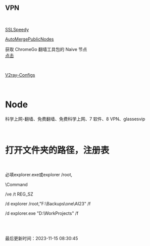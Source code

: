 <br>

VPN
--------

<br>

[SSLSpeedy][at1]
<br>

[AutoMergePublicNodes][at2]
<br>

获取 ChromeGo 翻墙工具包的 Naive 节点
<br>
[点击][at3]

<br>

[V2ray-Configs][at4]

[at1]:https://socksoso.com/main.php
[at2]:https://github.com/chengaopan/AutoMergePublicNodes
[at3]:https://yaney.top/article/example-3
[at4]:https://github.com/barry-far/V2ray-Configs


<br>

Node
===============

科学上网-翻墙、免费翻墙、免费科学上网、7 软件、8 VPN、glassesvip


<br>

打开文件夹的路径，注册表
===============
<br>

必填explorer.exe或explorer /root,

\Command

/ve /t REG_SZ 

/d explorer /root,"F:\Backups\one\AI23" /f

/d explorer.exe "D:\WorkProjects" /f



<br>
<br>


最后更新时间：<!-- LAST_UPDATE -->2023-11-15 08:30:45<!-- /LAST_UPDATE -->


<br>
<br>


